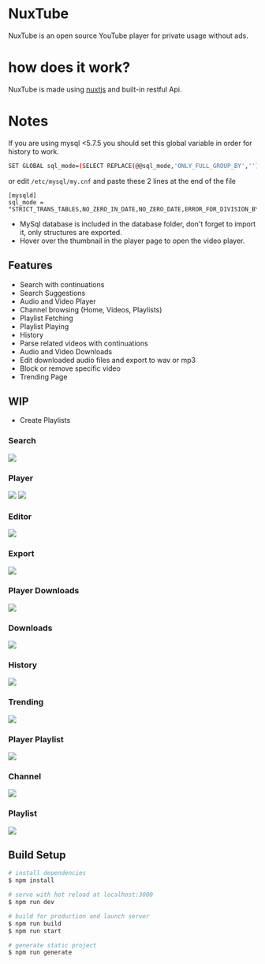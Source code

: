 # NuxTube
NuxTube is an open source YouTube player for private usage without ads.

# how does it work?
NuxTube is made using [nuxtjs](https://nuxtjs.org/) and built-in restful Api.

# Notes
If you are using mysql <5.7.5 you should set this global variable in order for history to work.
```bash
SET GLOBAL sql_mode=(SELECT REPLACE(@@sql_mode,'ONLY_FULL_GROUP_BY',''));
```
or edit ```/etc/mysql/my.cnf``` and paste these 2 lines at the end of the file
```
[mysqld]
sql_mode = "STRICT_TRANS_TABLES,NO_ZERO_IN_DATE,NO_ZERO_DATE,ERROR_FOR_DIVISION_BY_ZERO,NO_ENGINE_SUBSTITUTION"
```
- MySql database is included in the database folder, don't forget to import it, only structures are exported.
- Hover over the thumbnail in the player page to open the video player.

## Features
- Search with continuations
- Search Suggestions
- Audio and Video Player
- Channel browsing (Home, Videos, Playlists)
- Playlist Fetching
- Playlist Playing
- History
- Parse related videos with continuations
- Audio and Video Downloads
- Edit downloaded audio files and export to wav or mp3
- Block or remove specific video
- Trending Page
## WIP
- Create Playlists


### Search
![](screenshots/Search.png)

### Player
![](screenshots/Player.png)
![](screenshots/Player-Videoplayer.png)

### Editor
![](screenshots/Editor.png)

### Export
![](screenshots/Export.png)

### Player Downloads
![](screenshots/Player-Download.png)

### Downloads
![](screenshots/Downloads.png)

### History
![](screenshots/History.png)

### Trending
![](screenshots/Trending.png)

### Player Playlist
![](screenshots/PlayerPlaylist.png)

### Channel
![](screenshots/Channel.png)

### Playlist
![](screenshots/Playlist.png)


## Build Setup

```bash
# install dependencies
$ npm install

# serve with hot reload at localhost:3000
$ npm run dev

# build for production and launch server
$ npm run build
$ npm run start

# generate static project
$ npm run generate
```